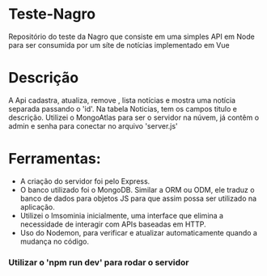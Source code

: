 <h1>Teste-Nagro</h1>
<p>Repositório do teste da Nagro que consiste em uma simples API em Node para ser consumida por um síte de notícias implementado em Vue</p>

<h1>Descrição</h1>
<p>A Api cadastra, atualiza, remove , lista notícias e mostra uma notícia separada passando o 'id'. Na tabela Noticias, tem os campos titulo e descrição. Utilizei o MongoAtlas para ser o servidor na núvem, já contêm o admin e senha para conectar no arquivo 'server.js'</p>

<h1>Ferramentas:</h1>
<ul>
<li>A criação do servidor foi pelo Express.</li>
<li>O banco utilizado foi o MongoDB. Similar a ORM ou ODM, ele traduz o banco de dados para objetos JS para que assim possa ser utilizado na aplicação.</li>
<li>Utilizei o Imsominia inicialmente, uma interface que elimina a necessidade de interagir com APIs baseadas em HTTP.</li>
<li>Uso do Nodemon, para verificar e atualizar automaticamente quando a mudança no código.</li>
</ul>

<h3>Utilizar o 'npm run dev' para rodar o servidor</h3>

